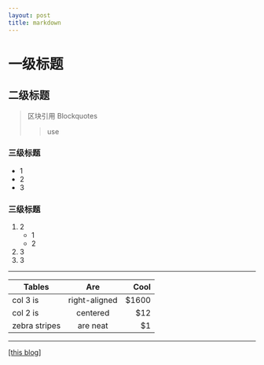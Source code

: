 ```yaml
---
layout: post
title: markdown
---
```




# 一级标题

## 二级标题
>区块引用 Blockquotes
>>use


### 三级标题
* 1
* 2
* 3


### 三级标题
1. 2
    + 1
    + 2
2. 3
3. 3


***

| Tables        | Are           | Cool  |
| ------------- |:-------------:| -----:|
| col 3 is      | right-aligned | $1600 |
| col 2 is      | centered      |   $12 |
| zebra stripes | are neat      |    $1 |

***
[[this blog]](http://taozi1314.github.io/)
